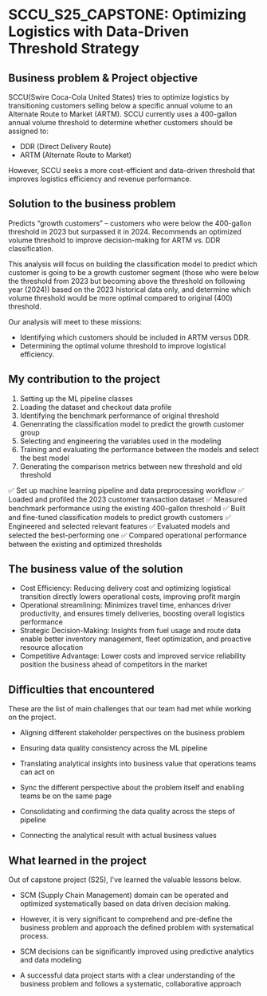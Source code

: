 # SCCU_S25_CAPSTONE: Optimizing Logistics with Data-Driven Threshold Strategy

## Business problem & Project objective

SCCU(Swire Coca-Cola United States) tries to optimize logistics by transitioning customers selling below a specific annual volume to an Alternate Route to Market (ARTM).
SCCU currently uses a 400-gallon annual volume threshold to determine whether customers should be assigned to:


- DDR (Direct Delivery Route)
- ARTM (Alternate Route to Market)

However, SCCU seeks a more cost-efficient and data-driven threshold that improves logistics efficiency and revenue performance.

## Solution to the business problem

Predicts “growth customers” – customers who were below the 400-gallon threshold in 2023 but surpassed it in 2024.
Recommends an optimized volume threshold to improve decision-making for ARTM vs. DDR classification.

This analysis will focus on building the classification model to predict which customer is going to be a growth customer segment (those who were below the threshold from 2023 but becoming above the threshold on following year (2024)) based on the 2023 historical data only, and determine which volume threshold would be more optimal compared to original (400) threshold.

Our analysis will meet to these missions:

- Identifying which customers should be included in ARTM versus DDR.
- Determining the optimal volume threshold to improve logistical efficiency.

## My contribution to the project

1. Setting up the ML pipeline classes
2. Loading the dataset and checkout data profile
3. Identifying the benchmark performance of original threshold
4. Genenrating the classification model to predict the growth customer group
5. Selecting and engineering the variables used in the modeling
6. Training and evaluating the performance between the models and select the best model
7. Generating the comparison metrics between new threshold and old threshold

✅ Set up machine learning pipeline and data preprocessing workflow
✅ Loaded and profiled the 2023 customer transaction dataset
✅ Measured benchmark performance using the existing 400-gallon threshold
✅ Built and fine-tuned classification models to predict growth customers
✅ Engineered and selected relevant features
✅ Evaluated models and selected the best-performing one
✅ Compared operational performance between the existing and optimized thresholds

## The business value of the solution

- Cost Efficiency: Reducing delivery cost and optimizing logistical transition directly lowers operational costs, improving profit margin
- Operational streamlining: Minimizes travel time, enhances driver productivity, and ensures timely deliveries, boosting overall logistics performance
- Strategic Decision-Making: Insights from fuel usage and route data enable better inventory management, fleet optimization, and proactive resource allocation
- Competitive Advantage: Lower costs and improved service reliability position the business ahead of competitors in the market

## Difficulties that encountered

These are the list of main challenges that our team had met while working on the project.

- Aligning different stakeholder perspectives on the business problem
- Ensuring data quality consistency across the ML pipeline
- Translating analytical insights into business value that operations teams can act on

- Sync the different perspective about the problem itself and enabling teams be on the same page
- Consolidating and confirming the data quality across the steps of pipeline
- Connecting the analytical result with actual business values

## What learned in the project

Out of capstone project (S25), I've learned the valuable lessons below.
- SCM (Supply Chain Management) domain can be operated and optimized systematically based on data driven decision making.
- However, it is very significant to comprehend and pre-define the business problem and approach the defined problem with systematical process.

- SCM decisions can be significantly improved using predictive analytics and data modeling
- A successful data project starts with a clear understanding of the business problem and follows a systematic, collaborative approach
